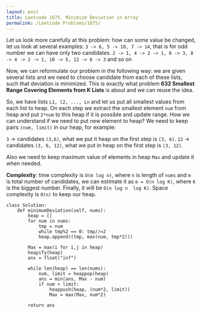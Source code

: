 ```yaml
---
layout: post
title: Leetcode 1675. Minimize Deviation in Array
permalink: /Leetcode Problems/1675/
---
```


Let us look more carefully at this problem: how can some value be changed, let us look at several examples:
`3 -> 6, 5 -> 10, 7 -> 14`, that is for odd number we can have only two candidates.
`2 -> 1, 4 -> 2 -> 1, 6 -> 3, 8 -> 4 -> 2 -> 1, 10 -> 5, 12 -> 6 -> 3` and so on

Now, we can reformulate our problem in the following way: we are given several lists and we need to choose candidate from each of these lists, such that deviation is minimized. This is exactly what problem **632 Smallest Range Covering Elements from K Lists** is about and we can reuse the idea.

So, we have lists `L1, l2, ..., Ln` and let us put all smallest values from each list to heap. On each step we extract the smallest element `num` from heap and put `2*num` to this heap if it is possible and update range. How we can understand if we need to put new element to heap? We need to keep pairs `(num, limit)` in our heap, for example:

`3` -> candidates `(3,6)`, what we put it heap on the first step is `(3, 6)`.
`12` -> candidates `(3, 6, 12)`, what we put in heap on the first step is `(3, 12)`.

Also we need to keep maximum value of elements in heap `Max` and update it when needed.

**Complexity**: time complexity is `O(m log n)`, where `n` is length of `nums` and `m` is total number of candidates, we can estimate it as `m = O(n log K)`, where `K` is the biggest number. Finally, it will be `O(n log n  log K)`. Space complexity is `O(n)` to keep our heap.

```
class Solution:
    def minimumDeviation(self, nums):
        heap = []
        for num in nums:
            tmp = num
            while tmp%2 == 0: tmp//=2
            heap.append((tmp, max(num, tmp*2)))
        
        Max = max(i for i,j in heap)
        heapify(heap)
        ans = float("inf")

        while len(heap) == len(nums):
            num, limit = heappop(heap)
            ans = min(ans, Max - num)
            if num < limit:
                heappush(heap, (num*2, limit))
                Max = max(Max, num*2)
            
        return ans
```